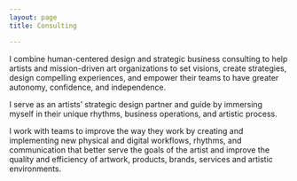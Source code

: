 ```yaml
---
layout: page
title: Consulting

---
```



I combine human-centered design and strategic business consulting to help artists and mission-driven art organizations to set visions, create strategies, design compelling experiences, and empower their teams to have greater autonomy, confidence, and independence.

I serve as an artists’ strategic design partner and guide by immersing myself in their unique rhythms, business operations, and artistic process.

I work with teams to improve the way they work by creating and implementing new physical and digital workflows, rhythms, and communication that better serve the goals of the artist and improve the quality and efficiency of artwork, products, brands, services and artistic environments.
